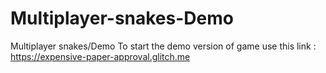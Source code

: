 # Multiplayer-snakes-Demo
Multiplayer snakes/Demo
To start the demo version of game use this link : https://expensive-paper-approval.glitch.me
